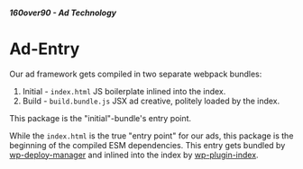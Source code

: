 ##### 160over90 - Ad Technology

# Ad-Entry

Our ad framework gets compiled in two separate webpack bundles:

1. Initial - `index.html` JS boilerplate inlined into the index.
2. Build - `build.bundle.js` JSX ad creative, politely loaded by the index.

This package is the "initial"-bundle's entry point.

While the `index.html` is the true "entry point" for our ads, this package is the beginning of the compiled ESM dependencies. This entry gets bundled by [wp-deploy-manager](https://github.com/ff0000-ad-tech/wp-deploy-manager/blob/master/webpack-config.js) and inlined into the index by [wp-plugin-index](https://github.com/ff0000-ad-tech/wp-plugin-index).
